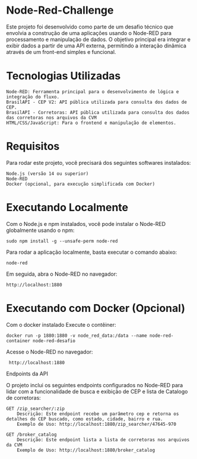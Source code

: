 # Node-Red-Challenge

Este projeto foi desenvolvido como parte de um desafio técnico que envolvia a construção de uma aplicações usando o Node-RED para processamento e manipulação de dados. O objetivo principal era integrar e exibir dados a partir de uma API externa, permitindo a interação dinâmica através de um front-end simples e funcional.


# Tecnologias Utilizadas

    Node-RED: Ferramenta principal para o desenvolvimento de lógica e integração do fluxo.
    BrasilAPI - CEP V2: API pública utilizada para consulta dos dados de CEP.
    BrasilAPI - Corretoras: API pública utilizada para consulta dos dados das corretoras nos arquivos da CVM
    HTML/CSS/JavaScript: Para o frontend e manipulação de elementos.

# Requisitos

Para rodar este projeto, você precisará dos seguintes softwares instalados:

    Node.js (versão 14 ou superior)
    Node-RED
    Docker (opcional, para execução simplificada com Docker)
    

# Executando Localmente


Com o Node.js e npm instalados, você pode instalar o Node-RED globalmente usando o npm:

    sudo npm install -g --unsafe-perm node-red

Para rodar a aplicação localmente, basta executar o comando abaixo:

    node-red


Em seguida, abra o Node-RED no navegador:

    http://localhost:1880





# Executando com Docker (Opcional)

Com o docker instalado Execute o contêiner:

    docker run -p 1880:1880 -v node_red_data:/data --name node-red-container node-red-desafio

Acesse o Node-RED no navegador: 

     http://localhost:1880


Endpoints da API

O projeto inclui os seguintes endpoints configurados no Node-RED para lidar com a funcionalidade de busca e exibição de CEP e lista de Catalogo de corretoras:

    GET /zip_searcher/:zip 
        Descrição: Este endpoint recebe um parâmetro cep e retorna os detalhes do CEP buscado, como estado, cidade, bairro e rua.
        Exemplo de Uso: http://localhost:1880/zip_searcher/47645-970    
   
    GET /broker_catalog
        Descrição: Este endpoint lista a lista de corretoras nos arquivos da CVM
        Exemplo de Uso: http://localhost:1880/broker_catalog
